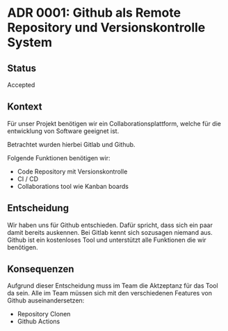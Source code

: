 # ADR 0001: Github als Remote Repository und Versionskontrolle System

## Status

Accepted

## Kontext

Für unser Projekt benötigen wir ein Collaborationsplattform, welche für die entwicklung
von Software geeignet ist.

Betrachtet wurden hierbei Gitlab und Github.

Folgende Funktionen benötigen wir:
- Code Repository mit Versionskontrolle
- CI / CD
- Collaborations tool wie Kanban boards

## Entscheidung

Wir haben uns für Github entschieden.
Dafür spricht, dass sich ein paar damit bereits auskennen.
Bei Gitlab kennt sich sozusagen niemand aus.
Github ist ein kostenloses Tool und unterstützt alle Funktionen die wir benötigen.

## Konsequenzen

Aufgrund dieser Entscheidung muss im Team die Aktzeptanz für das Tool da sein.
Alle im Team müssen sich mit den verschiedenen Features von Github auseinandersetzen:
- Repository Clonen
- Github Actions
